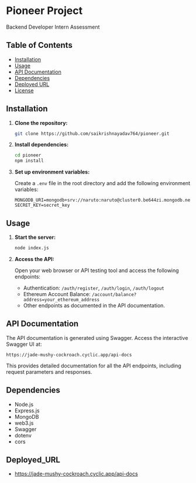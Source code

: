 # Pioneer Project

Backend Developer Intern Assessment

## Table of Contents

- [Installation](#installation)
- [Usage](#usage)
- [API Documentation](#api-documentation)
- [Dependencies](#dependencies)
- [Deployed URL](#Deployed_URL)
- [License](#license)

## Installation

1. **Clone the repository:**

   ```bash
   git clone https://github.com/saikrishnayadav764/pioneer.git
   ```

2. **Install dependencies:**

   ```bash
   cd pioneer
   npm install
   ```

3. **Set up environment variables:**

   Create a `.env` file in the root directory and add the following environment variables:

   ```plaintext
   MONGODB_URI=mongodb+srv://naruto:naruto@cluster0.be644zi.mongodb.net/db
   SECRET_KEY=secret_key
   ```


## Usage

1. **Start the server:**

   ```bash
   node index.js
   ```

2. **Access the API:**

   Open your web browser or API testing tool and access the following endpoints:

   - Authentication: `/auth/register`, `/auth/login`, `/auth/logout`
   - Ethereum Account Balance: `/account/balance?address=your_ethereum_address`
   - Other endpoints as documented in the API documentation.

## API Documentation

The API documentation is generated using Swagger. Access the interactive Swagger UI at:

```
https://jade-mushy-cockroach.cyclic.app/api-docs
```

This provides detailed documentation for all the API endpoints, including request parameters and responses.

## Dependencies

- Node.js
- Express.js
- MongoDB
- web3.js
- Swagger
- dotenv
- cors

## Deployed_URL
- https://jade-mushy-cockroach.cyclic.app/api-docs
